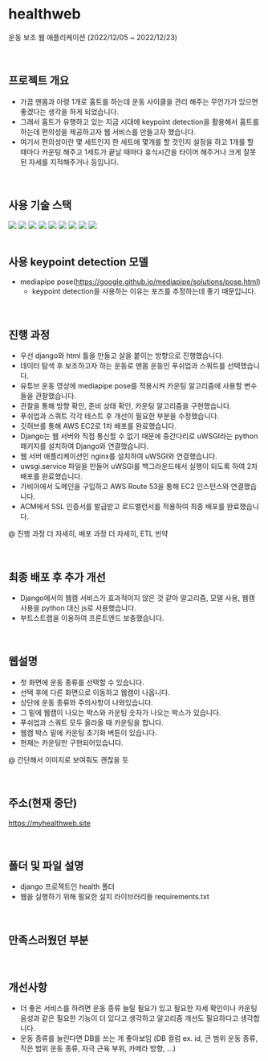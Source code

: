 # healthweb
운동 보조 웹 애플리케이션 (2022/12/05 ~ 2022/12/23)

<br>

## 프로젝트 개요
- 가끔 맨몸과 아령 1개로 홈트를 하는데 운동 사이클을 관리 해주는 무언가가 있으면 좋겠다는 생각을 하게 되었습니다.
- 그래서 홈트가 유행하고 있는 지금 시대에 keypoint detection을 활용해서 홈트를 하는데 편의성을 제공하고자 웹 서비스를 만들고자 했습니다.
- 여기서 편의성이란 몇 세트인지 한 세트에 몇개를 할 것인지 설정을 하고 1개를 할 때마다 카운팅 해주고 1세트가 끝날 때마다 휴식시간을 타이머 해주거나 크게 잘못된 자세를 지적해주거나 등입니다.

<br>

## 사용 기술 스택
<div>
  <img src="https://img.shields.io/badge/Git-F05032?style=flat&logo=Git&logoColor=white"/>
  <img src="https://img.shields.io/badge/GitHub-181717?style=flat&logo=GitHub&logoColor=white"/>
  <img src="https://img.shields.io/badge/Django-092E20?style=flat&logo=Django&logoColor=white"/>
  <img src="https://img.shields.io/badge/Python-3776AB?style=flat&logo=Python&logoColor=white"/>
  <img src="https://img.shields.io/badge/OpenCV-5C3EE8?style=flat&logo=OpenCV&logoColor=white"/>
  <img src="https://img.shields.io/badge/HTML5-E34F26?style=flat&logo=HTML5&logoColor=white"/>
  <img src="https://img.shields.io/badge/Amazon EC2-FF9900?style=flat&logo=Amazon EC2&logoColor=white"/>
  <img src="https://img.shields.io/badge/JavaScript-F7DF1E?style=flat&logo=JavaScript&logoColor=white"/>
  <img src="https://img.shields.io/badge/Bootstrap-7952B3?style=flat&logo=Bootstrap&logoColor=white"/>
</div>

<br>

## 사용 keypoint detection 모델
- mediapipe pose(https://google.github.io/mediapipe/solutions/pose.html)
  - keypoint detection을 사용하는 이유는 포즈를 추정하는데 좋기 때문입니다.

<br>

## 진행 과정
- 우선 django와 html 틀을 만들고 살을 붙이는 방향으로 진행했습니다.
- 데이터 탐색 후 보조하고자 하는 운동로 맨몸 운동인 푸쉬업과 스쿼트를 선택했습니다.
- 유튜브 운동 영상에 mediapipe pose를 적용시켜 카운팅 알고리즘에 사용할 변수들을 관찰했습니다.
- 관찰을 통해 방향 확인, 준비 상태 확인, 카운팅 알고리즘을 구현했습니다.
- 푸쉬업과 스쿼트 각각 테스트 후 개선이 필요한 부분을 수정했습니다.
- 깃허브를 통해 AWS EC2로 1차 배포를 완료했습니다.
- Django는 웹 서버와 직접 통신할 수 없기 때문에 중간다리로 uWSGI라는 python 패키지를 설치하여 Django와 연결했습니다.
- 웹 서버 애플리케이션인 nginx를 설치하여 uWSGI와 연결했습니다.
- uwsgi.service 파일을 만들어 uWSGI를 백그라운드에서 실행이 되도록 하여 2차 배포를 완료했습니다.
- 가비아에서 도메인을 구입하고 AWS Route 53을 통해 EC2 인스턴스와 연결했습니다.
- ACM에서 SSL 인증서를 발급받고 로드밸런서를 적용하여 최종 배포를 완료했습니다.

@ 진행 과정 더 자세히, 배포 과정 더 자세히, ETL 빈약

<br>

## 최종 배포 후 추가 개선
- Django에서의 웹캠 서비스가 효과적이지 않은 것 같아 알고리즘, 모델 사용, 웹캠 사용을 python 대신 js로 사용했습니다.
- 부트스트랩을 이용하여 프론트엔드 보충했습니다.

<br>

## 웹설명
- 첫 화면에 운동 종류를 선택할 수 있습니다.
- 선택 후에 다른 화면으로 이동하고 웹캠이 나옵니다.
- 상단에 운동 종류와 주의사항이 나와있습니다.
- 그 밑에 웹캠이 나오는 박스와 카운팅 숫자가 나오는 박스가 있습니다.
- 푸쉬업과 스쿼트 모두 올라올 때 카운팅을 합니다.
- 웹캠 박스 밑에 카운팅 초기화 버튼이 있습니다.
- 현재는 카운팅만 구현되어있습니다.

@ 간단해서 이미지로 보여줘도 괜찮을 듯

<br>

## 주소(현재 중단)
https://myhealthweb.site

<br>

## 폴더 및 파일 설명
- django 프로젝트인 health 폴더
- 웹을 실행하기 위해 필요한 설치 라이브러리들 requirements.txt

<br>

## 만족스러웠던 부분

<br>

## 개선사항
- 더 좋은 서비스를 하려면 운동 종류 늘릴 필요가 있고 필요한 자세 확인이나 카운팅 음성과 같은 필요한 기능이 더 있다고 생각하고 알고리즘 개선도 필요하다고 생각합니다.
- 운동 종류를 늘린다면 DB를 쓰는 게 좋아보임 (DB 컬럼 ex. id, 큰 범위 운동 종류, 작은 범위 운동 종류, 자극 근육 부위, 카메라 방향, ...)
